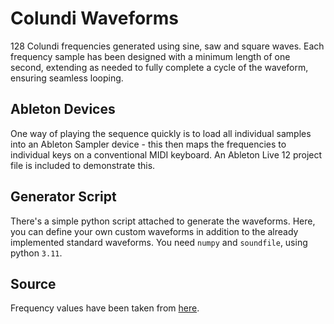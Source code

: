# Colundi Waveforms

128 Colundi frequencies generated using sine, saw and square waves. Each frequency sample has been designed with a minimum length of one second, extending as needed to fully complete a cycle of the waveform, ensuring seamless looping.

## Ableton Devices

One way of playing the sequence quickly is to load all individual samples into an Ableton Sampler device - this then maps the frequencies to individual keys on a conventional MIDI keyboard. An Ableton Live 12 project file is included to demonstrate this.

## Generator Script

There's a simple python script attached to generate the waveforms. Here, you can define your own custom waveforms in addition to the already implemented standard waveforms. You need `numpy` and `soundfile`, using python `3.11`.

## Source

Frequency values have been taken from [here](https://tubbutec.de/blog/colundi-on-the-%C2%B5tune/).
